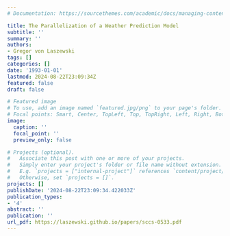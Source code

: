 ```yaml
---
# Documentation: https://sourcethemes.com/academic/docs/managing-content/

title: The Parallelization of a Weather Prediction Model
subtitle: ''
summary: ''
authors:
- Gregor von Laszewski
tags: []
categories: []
date: '1993-01-01'
lastmod: 2024-08-22T23:09:34Z
featured: false
draft: false

# Featured image
# To use, add an image named `featured.jpg/png` to your page's folder.
# Focal points: Smart, Center, TopLeft, Top, TopRight, Left, Right, BottomLeft, Bottom, BottomRight.
image:
  caption: ''
  focal_point: ''
  preview_only: false

# Projects (optional).
#   Associate this post with one or more of your projects.
#   Simply enter your project's folder or file name without extension.
#   E.g. `projects = ["internal-project"]` references `content/project/deep-learning/index.md`.
#   Otherwise, set `projects = []`.
projects: []
publishDate: '2024-08-22T23:09:34.422033Z'
publication_types:
- '4'
abstract: ''
publication: ''
url_pdf: https://laszewski.github.io/papers/sccs-0533.pdf
---
```

